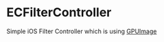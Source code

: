 # ECFilterController

Simple iOS Filter Controller which is using [GPUImage](https://github.com/BradLarson/GPUImage)
